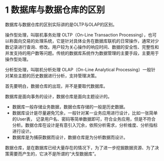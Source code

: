 # 1 数据库与数据仓库的区别
数据库与数据仓库的区别实际讲的是OLTP与OLAP的区别。

操作型处理，叫联机事务处理 OLTP（On-Line Transaction  Processing），也可以称面向交易的处理系统，它是针对具体业务在数据库联机的日常操作，通常对少数记录进行查询、修改。用户较为关心操作的响应时间、数据的安全性、完整性和并发支持的用户数等问题。传统的数据库系统作为数据管理的主要手段，主要用于操作型处理。

分析型处理，叫联机分析处理 OLAP（On-Line Analytical Processing）一般针对某些主题的历史数据进行分析，支持管理决策。

首先要明白，数据仓库的出现，并不是要取代数据库。

数据库是面向事务的设计，数据仓库是面向主题设计的。
- 数据库一般存储业务数据，数据仓库存储的一般是历史数据。
- 数据库设计是尽量避免冗余，一般针对某一业务应用进行设计，比如一张简单的User表， 记录用户名、密码等简单数据即可，符合业务应用，但是不符合分析。数据仓库在设计是有意引入冗余，依照分析需求，分析维度、分析指标进行设计。
- 数据库是为捕获数据而设计，数据仓库是为分析数据而设计。

数据仓库，是在数据库已经大量存在的情况下，为了进一步挖掘数据资源、为了决策需要而产生的，它决不是所谓的“大型数据库”。